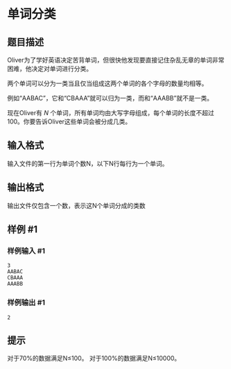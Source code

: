 # 单词分类

## 题目描述

Oliver为了学好英语决定苦背单词，但很快他发现要直接记住杂乱无章的单词非常困难，他决定对单词进行分类。

两个单词可以分为一类当且仅当组成这两个单词的各个字母的数量均相等。

例如“AABAC”，它和“CBAAA”就可以归为一类，而和“AAABB”就不是一类。

现在Oliver有 $N$ 个单词，所有单词均由大写字母组成，每个单词的长度不超过100。你要告诉Oliver这些单词会被分成几类。


## 输入格式

输入文件的第一行为单词个数N，以下N行每行为一个单词。


## 输出格式

输出文件仅包含一个数，表示这N个单词分成的类数


## 样例 #1

### 样例输入 #1
```
3 
AABAC 
CBAAA 
AAABB
```

### 样例输出 #1

```
2
```

## 提示

对于70%的数据满足N≤100。 对于100%的数据满足N≤10000。

